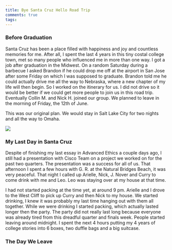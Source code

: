 ```yaml
---
title: Bye Santa Cruz Hello Road Trip
comments: true
tags:
---
```



### Before Graduation

Santa Cruz has been a place filled with happiness and joy and countless memories for me. After all, I spent the last 4 years in this tiny costal college town, met so many people who influenced me in more than one way. I got a job after graduation in the Midwest. On a random Saturday during a barbecue I asked Brandon if he could drop me off at the airport in San Jose after some Friday on which I was supposed to graduate. Brandon told me he could actually drive me all the way to Nebraska, where a new chapter of my life will then begin. So I worked on the itinerary for us. I did not drive so it would be better if we could get more people to join us in this road trip. Eventually Collin M. and Nick H. joined our group. We planned to leave in the morning of Friday, the 12th of June. 

This was our original plan. We would stay in Salt Lake City for two nights and all the way to Omaha.

<img src="https://github.com/sinclairliang/sinclairliang/blob/master/_posts/roadtrip/original-map.png?raw=true" />

### My Last Day in Santa Cruz

Despite of finishing my last essay in Advanced Ethics a couple days ago, I still had a presentation with Cisco Team on a project we worked on for the past two quarters. The presentation was a success for all of us. That afternoon I spent a few hours with G. R. at the Natural Bridges Beach, it was very peaceful. That night I called up Arielle, Nick, J. Nover and Curry to come drink with me and Leo. Leo was staying over at my house at that time.

I had not started packing at the time yet, at around 9 pm. Arielle and I drove to the West Cliff to pick up Curry and then Nick to my house. We started drinking, I knew it was probably my last time hanging out with them all together. While we were drinking I started packing, which actually lasted longer then the party. The party did not really last long because everyone was already tired from this dreadful quarter and finals week. People started leaving around midnight. I spent the next 4 hours putting my 4 years of college stories into 6 boxes, two duffle bags and a big suitcase.

### The Day We Leave